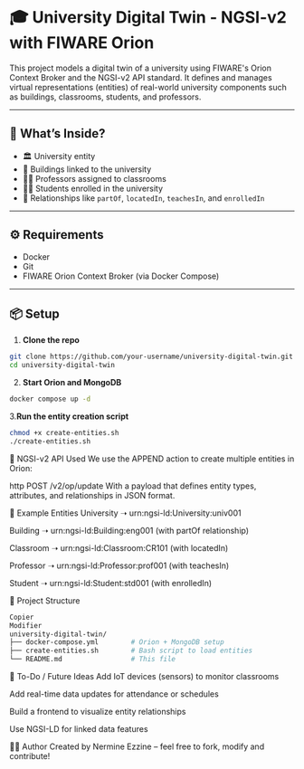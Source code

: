 # 🎓 University Digital Twin - NGSI-v2 with FIWARE Orion

This project models a digital twin of a university using FIWARE's Orion Context Broker and the NGSI-v2 API standard. It defines and manages virtual representations (entities) of real-world university components such as buildings, classrooms, students, and professors.

---

## 🚀 What’s Inside?

- 🏛️ University entity
- 🏢 Buildings linked to the university
- 🧑‍🏫 Professors assigned to classrooms
- 🧑‍🎓 Students enrolled in the university
- 🧩 Relationships like `partOf`, `locatedIn`, `teachesIn`, and `enrolledIn`

---

## ⚙️ Requirements

- Docker
- Git
- FIWARE Orion Context Broker (via Docker Compose)

---

## 📦 Setup

1. **Clone the repo**

```bash
git clone https://github.com/your-username/university-digital-twin.git
cd university-digital-twin
```
2. **Start Orion and MongoDB**

```bash
docker compose up -d
```
3.**Run the entity creation script**

```bash
chmod +x create-entities.sh
./create-entities.sh
```
📡 NGSI-v2 API Used
We use the APPEND action to create multiple entities in Orion:

http
POST /v2/op/update
With a payload that defines entity types, attributes, and relationships in JSON format.


🧠 Example Entities
University ➝ urn:ngsi-ld:University:univ001

Building ➝ urn:ngsi-ld:Building:eng001 (with partOf relationship)

Classroom ➝ urn:ngsi-ld:Classroom:CR101 (with locatedIn)

Professor ➝ urn:ngsi-ld:Professor:prof001 (with teachesIn)

Student ➝ urn:ngsi-ld:Student:std001 (with enrolledIn)

📁 Project Structure
```bash
Copier
Modifier
university-digital-twin/
├── docker-compose.yml        # Orion + MongoDB setup
├── create-entities.sh        # Bash script to load entities
└── README.md                 # This file
```
🧩 To-Do / Future Ideas
Add IoT devices (sensors) to monitor classrooms

Add real-time data updates for attendance or schedules

Build a frontend to visualize entity relationships

Use NGSI-LD for linked data features

🧑‍💻 Author
Created by Nermine Ezzine – feel free to fork, modify and contribute!


